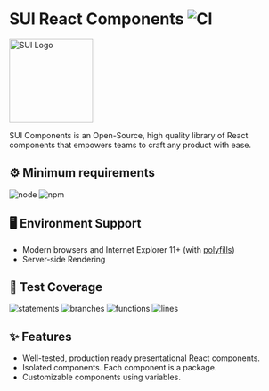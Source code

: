 # SUI React Components ![CI](https://github.com/SUI-Components/sui-components/workflows/CI/badge.svg)

<img src="https://avatars2.githubusercontent.com/u/13288987?s=200&v=4" alt="SUI Logo" width="150">

SUI Components is an Open-Source, high quality library of React components that empowers teams to craft any product with ease.

## ⚙️ Minimum requirements
![node](https://shields.io/badge/node-v16+-lightgray?logo=nodedotjs&logoWidth=20&style=for-the-badge)
![npm](https://shields.io/badge/npm-v7+-lightgrey?logo=npm&logoWidth=20&style=for-the-badge)

## 🖥 Environment Support

- Modern browsers and Internet Explorer 11+ (with [polyfills](https://github.com/SUI-Components/sui/tree/master/packages/sui-polyfills))
- Server-side Rendering

## 🧪 Test Coverage

![statements](https://shields.io/badge/statements-70.51%25-orange)
![branches](https://shields.io/badge/branches-55.85%25-AA0000)
![functions](https://shields.io/badge/functions-56.53%25-AA0000)
![lines](https://shields.io/badge/lines-72.32%25-orange)

## ✨ Features

- Well-tested, production ready presentational React components.
- Isolated components. Each component is a package.
- Customizable components using variables.
